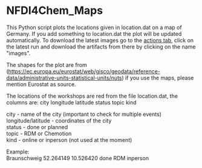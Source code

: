 # NFDI4Chem_Maps
This Python script plots the locations given in location.dat on a map of Germany. If you add something to location.dat the plot will be updated automatically. To download the latest images go to the [actions tab](https://github.com/NFDI4Chem/workshop_maps/actions), click on the latest run and download the artifacts from there by clicking on the name "images".

The shapes for the plot are from (https://ec.europa.eu/eurostat/web/gisco/geodata/reference-data/administrative-units-statistical-units/nuts) if you use the maps, please mention Eurostat as source. 

The locations of the workshops are red from the file location.dat, the columns are:
city longitude latitude status topic kind

city - name of the city (important to check for multiple events)\
longitude/latitude - coordinates of the city\
status - done or planned\
topic - RDM or Chemotion\
kind - online or inperson (not used at the moment)

Example:\
Braunschweig 52.264149 10.526420 done RDM inperson